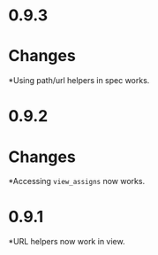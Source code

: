 # 0.9.3

# Changes

*Using path/url helpers in spec works.

# 0.9.2

# Changes

*Accessing `view_assigns` now works.


# 0.9.1

*URL helpers now work in view.
